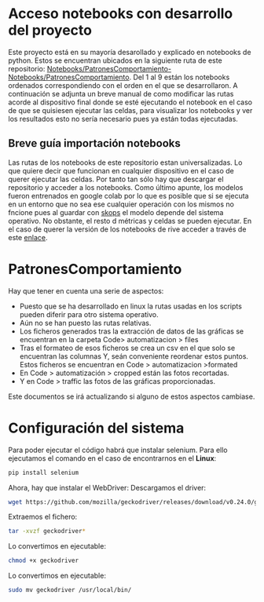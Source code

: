 # Acceso notebooks con desarrollo del proyecto

Este proyecto está en su mayoría desarollado y explicado en notebooks de python. Estos se encuentran ubicados en la siguiente ruta de este repositorio: [Notebooks/PatronesComportamiento-Notebooks/PatronesComportamiento](https://github.com/anac29/PatronesComportamiento/tree/main/Notebooks/PatronesComportamiento-Notebooks/PatronesComportamiento). Del 1 al 9 están los notebooks ordenados correspondiendo con el orden en el que se desarrollaron. A continuación se adjunta un breve manual de como modificar las rutas acorde al dispositivo final donde se esté ejecutando el notebook en el caso de que se quisiesen ejecutar las celdas, para visualizar los notebooks y ver los resultados esto no sería necesario pues ya están todas ejecutadas.

## Breve guía importación notebooks
Las rutas de los notebooks de este repositorio estan universalizadas. Lo que quiere decir que funcionan en cualquier dispositivo en el caso de querer ejecutar las celdas. Por tanto tan sólo hay que descargar el repositorio y acceder a los notebooks.
Como último apunte, los modelos fueron entrenados en google colab por lo que es posible que si se ejecuta en un entorno que no sea ese cualquier operación con los mismos no fncione pues al guardar con [skops](https://scikit-learn.org/stable/model_persistence.html) el modelo depende del sistema operativo. No obstante, el resto d métricas y celdas se pueden ejecutar.
En el caso de querer la versión de los notebooks de rive acceder a través de este [enlace](https://drive.google.com/drive/folders/1OlhHEGF5OvJh-oHJFasn_EWG-KcCmA5Z?usp=sharing).




# PatronesComportamiento
Hay que tener en cuenta una serie de aspectos:
* Puesto que se ha desarrollado en linux la rutas usadas en los scripts pueden diferir para otro sistema operativo.
* Aún no se han puesto las rutas relativas.
* Los ficheros generados tras la extracción de datos de las gráficas se encuentran en la carpeta Code> automatizacion > files
* Tras el formateo de esos ficheros se crea un csv en el que solo se encuentran las columnas Y, seán conveniente reordenar estos puntos. Estos ficheros se encuentran en Code > automatizacion >formated
* En Code > automatización > cropped están las fotos recortadas.
* Y en Code > traffic las fotos de las gráficas proporcionadas.

Este documentos se irá actualizando si alguno de estos aspectos cambiase.

# Configuración del sistema
Para poder ejecutar el código habrá que instalar selenium. Para ello ejecutamos el comando en el caso de encontrarnos en el **Linux**:
```sh
pip install selenium 

```
Ahora, hay que instalar el WebDriver:
Descargamos el driver:
```sh
wget https://github.com/mozilla/geckodriver/releases/download/v0.24.0/geckodriver-v0.24.0-linux64.tar.gz
```
Extraemos el fichero:
```sh
tar -xvzf geckodriver*
```
Lo convertimos en ejecutable:
```sh
chmod +x geckodriver
```
Lo convertimos en ejecutable:
```sh
sudo mv geckodriver /usr/local/bin/

